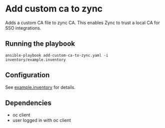 # Add custom ca to zync

Adds a custom CA file to zync CA. This enables Zync to trust a local CA for SSO integrations.

## Running the playbook

    ansible-playbook add-custom-ca-to-zync.yaml -i inventory/example.inventory

## Configuration

See [example.inventory](inventory/example.inventory) for details.

## Dependencies

- oc client
- user logged in with oc client
